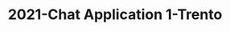 ---
schema: default
title: 2021-Chat Application 1-Trento
organization: Unitn
notes: The Wenet Chat Application 1 project was based on a chatbot that collected questions and answers from university students in Italy, Denmark, Paraguay, the United Kingdom, and Mongolia. It was conducted in March and June 2021 to improve the knowledge about students' lives to promote the design of better and more targeted technology and support tools for students. It was a European Union WeNet Horizon 2020-funded project with the overall goal of developing a diversity-aware, machine-mediated paradigm for social interactions. Data was collected with a Telegram App and the i-Log Application. Some of the data collected included the respondent’s career information (department, study course, study year,) and demographics (age, gender…). Questions were sent on the Telegram App and user answers were recorded, the i-Log App recorded sensor data (such as location, accelerometer…) from the user device. This data was collected in three phases, the first phase entailed interacting with the Telegram App Ask4Help, and sensor data was also collected during this phase. The second phase involved respondents answering a questionnaire, and in the third phase, they participated in a focus group to provide feedback.
resources:
  - name: 2021-Chatbot1-technical_report
    url: >-
      https://drive.google.com/file/d/1m3_2X4b3gv-9tQS45FBCG7IJiVyeHgW3/view?usp=sharing
    format: PDF
license: >-
  ./../../resources/2023LivePeopleLicense.html
dataset_name: Chat Application 1
location: Trento (Italy)
latitude_map: 46.07
longitude_map: 11.13
start_date: 2021-06-04
end_date: 2021-06-18
dataset_type: Sensors, <a href="https://datascientiafoundation.github.io/LivePeople/datasets/2021-CH1-Trento-Diachronic-Interactions/"> Diachronic-Interactions</a>, <a href="https://datascientiafoundation.github.io/LivePeople/datasets/2021-CH1-Trento-Synchronic-Interactions/"> Synchronic-Interactions</a>
sensor_type:  <a href="https://datascientiafoundation.github.io/LivePeople/datasets/2021-CH1-Trento-App-usage/"> App-usage</a>, <a href="https://datascientiafoundation.github.io/LivePeople/datasets/2021-CH1-Trento-Position/"> Position</a>,  <a href="https://datascientiafoundation.github.io/LivePeople/datasets/2021-CH1-Trento-Connectivity/"> Connectivity</a>, <a href="https://datascientiafoundation.github.io/LivePeople/datasets/2021-CH1-Trento-Motion/"> Motion</a>,  <a href="https://datascientiafoundation.github.io/LivePeople/datasets/2021-CH1-Trento-Diachronic-Interactions/"> Diachronic-Interactions</a>, <a href="https://datascientiafoundation.github.io/LivePeople/datasets/2021-CH1-Trento-Synchronic-Interactions/"> 
size: 49 MB 
dataset_format: parquet
other_format: csv
number_participants: 33
language: English 
collection_name: Chatbot1
project_url: <a href="https://ds.datascientia.eu/community/public/projects/046c8202-4e96-490f-95e7-007e72578650">https://ds.datascientia.eu/community/public/projects/046c8202-4e96-490f-95e7-007e72578650</a>
category:
  - Project
5_stars: 3
publication_date: 2023-04-18
identifier: 005.AAAE.AAD.** 
request_contact: datadistribution.knowdive@unitn.it
--- 